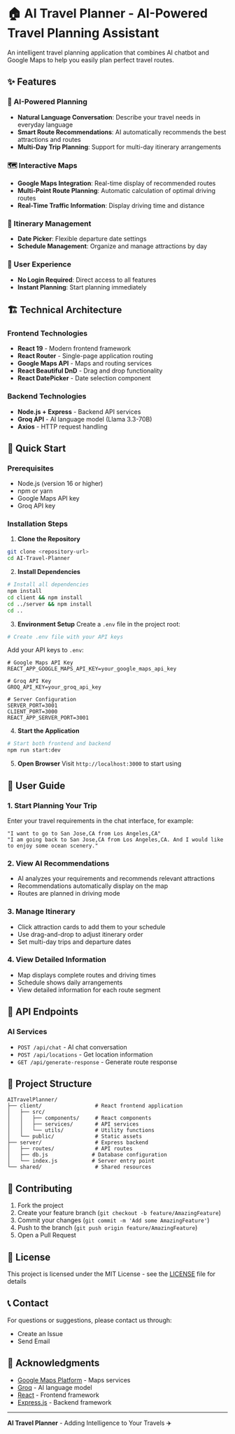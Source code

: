 # 🏠 AI Travel Planner - AI-Powered Travel Planning Assistant

An intelligent travel planning application that combines AI chatbot and Google Maps to help you easily plan perfect travel routes.

## ✨ Features

### 🤖 AI-Powered Planning
- **Natural Language Conversation**: Describe your travel needs in everyday language
- **Smart Route Recommendations**: AI automatically recommends the best attractions and routes
- **Multi-Day Trip Planning**: Support for multi-day itinerary arrangements

### 🗺️ Interactive Maps
- **Google Maps Integration**: Real-time display of recommended routes
- **Multi-Point Route Planning**: Automatic calculation of optimal driving routes
- **Real-Time Traffic Information**: Display driving time and distance

### 📅 Itinerary Management
- **Date Picker**: Flexible departure date settings
- **Schedule Management**: Organize and manage attractions by day

### 🎯 User Experience
- **No Login Required**: Direct access to all features
- **Instant Planning**: Start planning immediately

## 🏗️ Technical Architecture

### Frontend Technologies
- **React 19** - Modern frontend framework
- **React Router** - Single-page application routing
- **Google Maps API** - Maps and routing services
- **React Beautiful DnD** - Drag and drop functionality
- **React DatePicker** - Date selection component

### Backend Technologies
- **Node.js + Express** - Backend API services
- **Groq API** - AI language model (Llama 3.3-70B)
- **Axios** - HTTP request handling

## 🚀 Quick Start

### Prerequisites
- Node.js (version 16 or higher)
- npm or yarn
- Google Maps API key
- Groq API key

### Installation Steps

1. **Clone the Repository**
```bash
git clone <repository-url>
cd AI-Travel-Planner
```

2. **Install Dependencies**
```bash
# Install all dependencies
npm install
cd client && npm install
cd ../server && npm install
cd ..
```

3. **Environment Setup**
Create a `.env` file in the project root:
```bash
# Create .env file with your API keys
```

Add your API keys to `.env`:
```env
# Google Maps API Key
REACT_APP_GOOGLE_MAPS_API_KEY=your_google_maps_api_key

# Groq API Key
GROQ_API_KEY=your_groq_api_key

# Server Configuration
SERVER_PORT=3001
CLIENT_PORT=3000
REACT_APP_SERVER_PORT=3001
```

4. **Start the Application**
```bash
# Start both frontend and backend
npm run start:dev
```

5. **Open Browser**
Visit `http://localhost:3000` to start using

## 📖 User Guide

### 1. Start Planning Your Trip
Enter your travel requirements in the chat interface, for example:
```
"I want to go to San Jose,CA from Los Angeles,CA"
"I am going back to San Jose,CA from Los Angeles,CA. And I would like to enjoy some ocean scenery."
```

### 2. View AI Recommendations
- AI analyzes your requirements and recommends relevant attractions
- Recommendations automatically display on the map
- Routes are planned in driving mode

### 3. Manage Itinerary
- Click attraction cards to add them to your schedule
- Use drag-and-drop to adjust itinerary order
- Set multi-day trips and departure dates

### 4. View Detailed Information
- Map displays complete routes and driving times
- Schedule shows daily arrangements
- View detailed information for each route segment

## 🔧 API Endpoints

### AI Services
- `POST /api/chat` - AI chat conversation
- `POST /api/locations` - Get location information
- `GET /api/generate-response` - Generate route response

## 📁 Project Structure

```
AITravelPlanner/
├── client/                 # React frontend application
│   ├── src/
│   │   ├── components/     # React components
│   │   ├── services/       # API services
│   │   └── utils/          # Utility functions
│   └── public/             # Static assets
├── server/                 # Express backend
│   ├── routes/             # API routes
│   ├── db.js              # Database configuration
│   └── index.js           # Server entry point
└── shared/                 # Shared resources
```

## 🤝 Contributing

1. Fork the project
2. Create your feature branch (`git checkout -b feature/AmazingFeature`)
3. Commit your changes (`git commit -m 'Add some AmazingFeature'`)
4. Push to the branch (`git push origin feature/AmazingFeature`)
5. Open a Pull Request

## 📝 License

This project is licensed under the MIT License - see the [LICENSE](LICENSE) file for details

## 📞 Contact

For questions or suggestions, please contact us through:
- Create an Issue
- Send Email

## 🙏 Acknowledgments

- [Google Maps Platform](https://developers.google.com/maps) - Maps services
- [Groq](https://groq.com/) - AI language model
- [React](https://reactjs.org/) - Frontend framework
- [Express.js](https://expressjs.com/) - Backend framework

---

**AI Travel Planner** - Adding Intelligence to Your Travels ✈️
